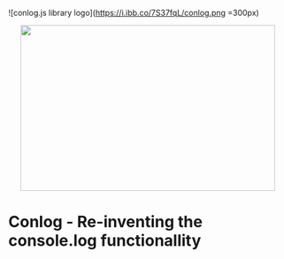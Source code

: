 
![conlog.js library logo](https://i.ibb.co/7S37fqL/conlog.png =300px)
<p align="center">
  <img width="460" height="300" src="https://i.ibb.co/7S37fqL/conlog.png">
</p>

# Conlog - Re-inventing the console.log functionallity

